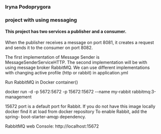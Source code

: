 
### Iryna Podoprygora
### project with using messaging

#### This project has two services a publisher and a consumer.
When the publisher receives a message on port 8081,
it creates a request and sends it to the consumer on port 8082.

The first implementation of Message Sender is MessageSenderServiceHTTP. 
The second implementation will be with using message broker RabbitMQ.
We can use different implementations with changing active profile (http or rabbit) in application.yml

Run RabbitMQ in Docker container()

docker run -d -p 5672:5672 -p 15672:15672 --name my-rabbit rabbitmq:3-management

15672 port is a default port for Rabbit.
If you do not have this image locally docker find it at load from docker repository
To enable Rabbit, add the spring- boot-starter-amqp dependency.

RabbitMQ web Console:
http://localhost:15672



